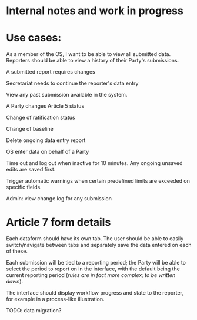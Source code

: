 Internal notes and work in progress
===================================



# Use cases: 

As a member of the OS, I want to be able to view all submitted data.
Reporters should be able to view a history of their Party's submissions.

A submitted report requires changes

Secretariat needs to continue the reporter's data entry

View any past submission available in the system.

A Party changes Article 5 status

Change of ratification status

Change of baseline

Delete ongoing data entry report

OS enter data on behalf of a Party

Time out and log out when inactive for 10 minutes. Any ongoing unsaved edits are saved first.

Trigger automatic warnings when certain predefined limits are exceeded on specific fields.

Admin: view change log for any submission



# Article 7 form details

Each dataform should have its own tab. The user should be able to easily switch/navigate between tabs and separately save the data entered on each of these.

Each submission will be tied to a reporting period; the Party will be able to select the period to report on in the interface, with the default being the current reporting period (*rules are in fact more complex; to be written down*).

The interface should display workflow progress and state to the reporter, for example in a process-like illustration.



TODO: data migration?

